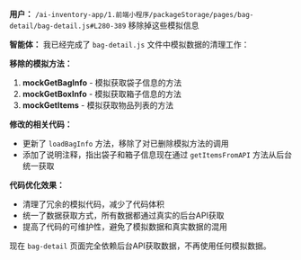 **用户：**
`/ai-inventory-app/1.前端小程序/packageStorage/pages/bag-detail/bag-detail.js#L280-389` 移除掉这些模拟信息

**智能体：**
我已经完成了 `bag-detail.js` 文件中模拟数据的清理工作：

**移除的模拟方法：**
1. **mockGetBagInfo** - 模拟获取袋子信息的方法
2. **mockGetBoxInfo** - 模拟获取箱子信息的方法  
3. **mockGetItems** - 模拟获取物品列表的方法

**修改的相关代码：**
- 更新了 `loadBagInfo` 方法，移除了对已删除模拟方法的调用
- 添加了说明注释，指出袋子和箱子信息现在通过 `getItemsFromAPI` 方法从后台统一获取

**代码优化效果：**
- 清理了冗余的模拟代码，减少了代码体积
- 统一了数据获取方式，所有数据都通过真实的后台API获取
- 提高了代码的可维护性，避免了模拟数据和真实数据的混用

现在 `bag-detail` 页面完全依赖后台API获取数据，不再使用任何模拟数据。